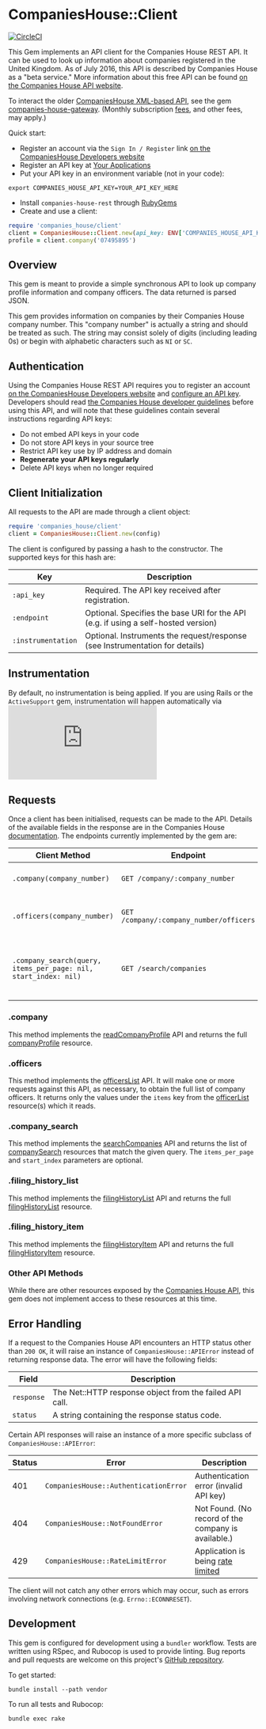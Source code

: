 # CompaniesHouse::Client

[![CircleCI](https://circleci.com/gh/gocardless/companies-house-rest.svg?style=svg)](https://circleci.com/gh/gocardless/companies-house-rest)

This Gem implements an API client for the Companies House REST API. It can be
used to look up information about companies registered in the United Kingdom.
As of July 2016, this API is described by Companies House as a "beta service."
More information about this free API can be found
[on the Companies House API website](https://developer.companieshouse.gov.uk/api/docs/index.html).

To interact the older [CompaniesHouse XML-based API](http://xmlgw.companieshouse.gov.uk/),
see the gem [companies-house-gateway](https://github.com/gocardless/companies-house-gateway-ruby).
(Monthly subscription [fees](http://xmlgw.companieshouse.gov.uk/CHDpriceList.shtml), and other fees, may apply.)

Quick start:
* Register an account via the `Sign In / Register` link
[on the CompaniesHouse Developers website](https://developer.companieshouse.gov.uk/api/docs/)
* Register an API key at [Your Applications](https://developer.companieshouse.gov.uk/developer/applications)
* Put your API key in an environment variable (not in your code):

``` shell
export COMPANIES_HOUSE_API_KEY=YOUR_API_KEY_HERE

```
* Install `companies-house-rest` through [RubyGems](https://rubygems.org/gems/companies-house-rest)
* Create and use a client:

``` ruby
require 'companies_house/client'
client = CompaniesHouse::Client.new(api_key: ENV['COMPANIES_HOUSE_API_KEY'])
profile = client.company('07495895')
```


## Overview
This gem is meant to provide a simple synchronous API to look up company profile
information and company officers. The data returned is parsed JSON.

This gem provides information on companies by their Companies House company
number. This "company number" is actually a string and should be treated as such.
The string may consist solely of digits (including leading 0s) or begin with
alphabetic characters such as `NI` or `SC`.

## Authentication

Using the Companies House REST API requires you to register an account
[on the CompaniesHouse Developers website](https://developer.companieshouse.gov.uk/api/docs/)
and [configure an API key](https://developer.companieshouse.gov.uk/developer/applications).
Developers should read
[the Companies House developer guidelines](https://developer.companieshouse.gov.uk/api/docs/index/gettingStarted/developerGuidelines.html)
before using this API, and will note that these guidelines contain several
instructions regarding API keys:

* Do not embed API keys in your code
* Do not store API keys in your source tree
* Restrict API key use by IP address and domain
* **Regenerate your API keys regularly**
* Delete API keys when no longer required

## Client Initialization

All requests to the API are made through a client object:

```ruby
require 'companies_house/client'
client = CompaniesHouse::Client.new(config)
```

The client is configured by passing a hash to the constructor. The supported keys for this
hash are:

| Key                | Description |
| ------------------ | ----------- |
| `:api_key`         | Required. The API key received after registration. |
| `:endpoint`        | Optional. Specifies the base URI for the API (e.g. if using a self-hosted version) |
| `:instrumentation` | Optional. Instruments the request/response (see Instrumentation for details) |

## Instrumentation
By default, no instrumentation is being applied.
If you are using Rails or the `ActiveSupport` gem, instrumentation will happen automatically via ![ActiveSupport::Notifications](https://api.rubyonrails.org/classes/ActiveSupport/Notifications.html)

## Requests

Once a client has been initialised, requests can be made to the API.
Details of the available fields in the response are in the Companies House
[documentation](https://developer.companieshouse.gov.uk/api/docs/index.html).
The endpoints currently implemented by the gem are:

| Client Method                                                   | Endpoint                                | Description |
| --------------------------------------------------------------- | --------------------------------------- | ----------- |
| `.company(company_number)`                                      | `GET /company/:company_number`          | Retrieves a company profile. |
| `.officers(company_number)`                                     | `GET /company/:company_number/officers` | Retrieves a list of company officers. |
| `.company_search(query, items_per_page: nil, start_index: nil)` | `GET /search/companies`                 | Retrieves a list of companies that match the given query. |

### .company
This method implements the [readCompanyProfile](https://developer.companieshouse.gov.uk/api/docs/company/company_number/readCompanyProfile.html)
API and returns the full [companyProfile](https://developer.companieshouse.gov.uk/api/docs/company/company_number/companyProfile-resource.html)
resource.

### .officers
This method implements the [officersList](https://developer.companieshouse.gov.uk/api/docs/company/company_number/officers/officerList.html)
API. It will make one or more requests against this API, as necessary, to obtain
the full list of company officers. It returns only the values under the `items`
key from the
[officerList](https://developer.companieshouse.gov.uk/api/docs/company/company_number/officers/officerList-resource.html)
resource(s) which it reads.

### .company_search
This method implements the [searchCompanies](https://developer.companieshouse.gov.uk/api/docs/search/companies/companysearch.html)
API and returns the list of [companySearch](https://developer.companieshouse.gov.uk/api/docs/search-overview/CompanySearch-resource.html)
resources that match the given query. The `items_per_page` and `start_index` parameters are optional.

### .filing_history_list
This method implements the [filingHistoryList](https://developer.companieshouse.gov.uk/api/docs/company/company_number/filing-history/getFilingHistoryList.html) API and returns the full [filingHistoryList](https://developer.companieshouse.gov.uk/api/docs/company/company_number/filing-history/filingHistoryList-resource.html) resource.

### .filing_history_item
This method implements the [filingHistoryItem](https://developer.companieshouse.gov.uk/api/docs/company/company_number/filing-history/transaction_id/getFilingHistoryItem.html) API and returns the full
[filingHistoryItem](https://developer.companieshouse.gov.uk/api/docs/company/company_number/filing-history/filingHistoryItem-resource.html) resource.

### Other API Methods
While there are other resources exposed by the
[Companies House API](https://developer.companieshouse.gov.uk/api/docs/index.html),
this gem does not implement access to these resources at this time.

## Error Handling
If a request to the Companies House API encounters an HTTP status other than
`200 OK`, it will raise an instance of `CompaniesHouse::APIError` instead of
returning response data. The error will have the following fields:

| Field      | Description |
| ---------- | ----------- |
| `response` | The Net::HTTP response object from the failed API call. |
| `status`   | A string containing the response status code. |


Certain API responses will raise an instance of a more specific subclass of
`CompaniesHouse::APIError`:

| Status | Error                                 | Description |
| ------ | ------------------------------------- | ----------- |
| 401    | `CompaniesHouse::AuthenticationError` | Authentication error (invalid API key) |
| 404    | `CompaniesHouse::NotFoundError`       | Not Found. (No record of the company is available.) |
| 429    | `CompaniesHouse::RateLimitError`      | Application is being [rate limited](https://developer.companieshouse.gov.uk/api/docs/index/gettingStarted/rateLimiting.html) |

The client will not catch any other errors which may occur, such as
errors involving  network connections (e.g. `Errno::ECONNRESET`).

## Development

This gem is configured for development using a `bundler` workflow.
Tests are written using RSpec, and Rubocop is used to provide linting.
Bug reports and pull requests are welcome on this project's
[GitHub repository](https://github.com/gocardless/companies-house-rest).

To get started:

``` shell
bundle install --path vendor
```


To run all tests and Rubocop:

```shell
bundle exec rake
```
